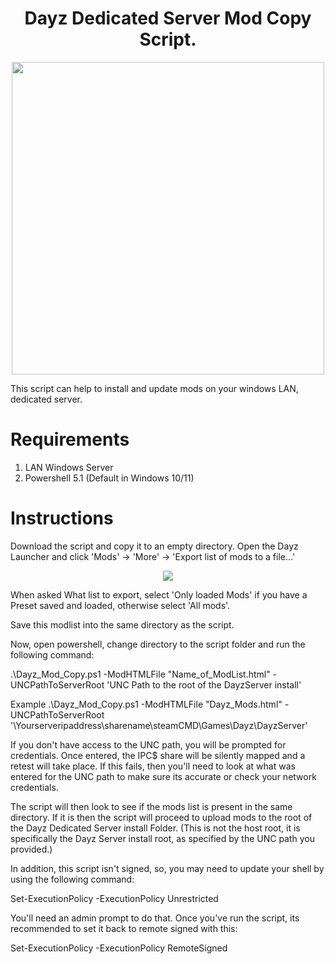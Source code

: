 # <h1 align="center">Dayz Dedicated Server Mod Copy Script.</h1>

<p align="center"><img width="500" src="https://github.com/JTonyC/Dayz_Mod_Copy_To_Server_Script/assets/8288792/b89f738f-0b83-48e6-8a24-f26bedf80c9e"></p>

This script can help to install and update mods on your windows LAN, dedicated server.

# Requirements
1) LAN Windows Server
2) Powershell 5.1 (Default in Windows 10/11)

# Instructions

Download the script and copy it to an empty directory.
Open the Dayz Launcher and click 'Mods' -> 'More' -> 'Export list of mods to a file...'

<p align="center"><img src="https://github.com/JTonyC/Dayz_Mod_Copy_To_Server_Script/assets/8288792/e1b2cfff-f7b5-430e-bc14-5952a287821e"></p>

When asked What list to export, select 'Only loaded Mods' if you have a Preset saved and loaded, otherwise select 'All mods'.

Save this modlist into the same directory as the script.

Now, open powershell, change directory to the script folder and run the following command:

.\Dayz_Mod_Copy.ps1 -ModHTMLFile "Name_of_ModList.html" -UNCPathToServerRoot 'UNC Path to the root of the DayzServer install'

Example
.\Dayz_Mod_Copy.ps1 -ModHTMLFile "Dayz_Mods.html" -UNCPathToServerRoot '\\Yourserveripaddress\sharename\steamCMD\Games\Dayz\DayzServer'

If you don't have access to the UNC path, you will be prompted for credentials. Once entered, the IPC$ share will be silently mapped and a retest will take place.
If this fails, then you'll need to look at what was entered for the UNC path to make sure its accurate or check your network credentials.

The script will then look to see if the mods list is present in the same directory. If it is then the script will proceed to upload mods to the root of the Dayz Dedicated Server install Folder.
(This is not the host root, it is specifically the Dayz Server install root, as specified by the UNC path you provided.)

In addition, this script isn't signed, so, you may need to update your shell by using the following command:

Set-ExecutionPolicy -ExecutionPolicy Unrestricted

You'll need an admin prompt to do that. Once you've run the script, its recommended to set it back to remote signed with this:

Set-ExecutionPolicy -ExecutionPolicy RemoteSigned
